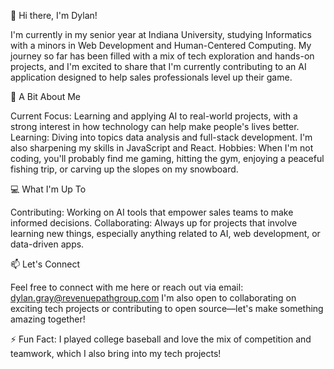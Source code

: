👋 Hi there, I'm Dylan!

I'm currently in my senior year at Indiana University, studying Informatics with a minors in Web Development and Human-Centered Computing. My journey so far has been filled with a mix of tech exploration and hands-on projects, and I'm excited to share that I'm currently contributing to an AI application designed to help sales professionals level up their game.

🌱 A Bit About Me

Current Focus: Learning and applying AI to real-world projects, with a strong interest in how technology can help make people's lives better.
Learning: Diving into topics data analysis and full-stack development. I'm also sharpening my skills in JavaScript and React.
Hobbies: When I'm not coding, you'll probably find me gaming, hitting the gym, enjoying a peaceful fishing trip, or carving up the slopes on my snowboard.

💻 What I'm Up To

Contributing: Working on AI tools that empower sales teams to make informed decisions.
Collaborating: Always up for projects that involve learning new things, especially anything related to AI, web development, or data-driven apps.

📫 Let's Connect

Feel free to connect with me here or reach out via email: dylan.gray@revenuepathgroup.com
I'm also open to collaborating on exciting tech projects or contributing to open source—let's make something amazing together!

⚡ Fun Fact: I played college baseball and love the mix of competition and teamwork, which I also bring into my tech projects!
